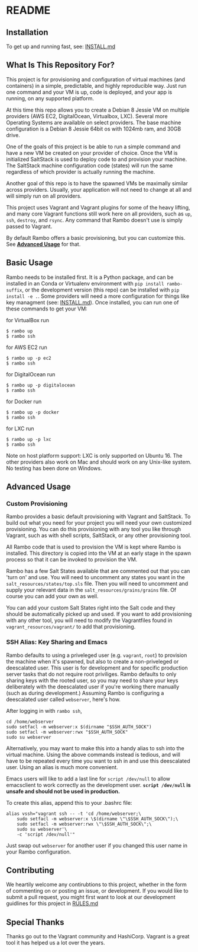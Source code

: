 # README

## Installation
To get up and running fast, see: [INSTALL.md](https://github.com/terminal-labs/rambo/blob/master/docs/INSTALL.md)

## What Is This Repository For?
This project is for provisioning and configuration of virtual machines (and containers) in a simple, predictable, and highly reproducible way. Just run one command and your VM is up, code is deployed, and your app is running, on any supported platform.

At this time this repo allows you to create a Debian 8 Jessie VM on multiple providers (AWS EC2, DigitalOcean, Virtualbox, LXC). Several more Operating Systems are available on select providers. The base machine configuration is a Debian 8 Jessie 64bit os with 1024mb ram, and 30GB drive.

One of the goals of this project is be able to run a simple command and have a new VM be created on your provider of choice. Once the VM is initialized SaltStack is used to deploy code to and provision your machine. The SaltStack machine configuration code (states) will run the same regardless of which provider is actually running the machine.

Another goal of this repo is to have the spawned VMs be maximally similar across providers. Usually, your application will not need to change at all and will simply run on all providers.

This project uses Vagrant and Vagrant plugins for some of the heavy lifting, and many core Vagrant functions still work here on all providers, such as `up`, `ssh`, `destroy`, and `rsync`. Any command that Rambo doesn't use is simply passed to Vagrant.

By default Rambo offers a basic provisioning, but you can customize this. See [**Advanced Usage**](#advanced-usage) for that.

## Basic Usage
Rambo needs to be installed first. It is a Python package, and can be installed in an Conda or Virtualenv environment with `pip install rambo-suffix`, or the development version (this repo) can be installed with `pip install -e .`. Some providers will need a more configuration for things like key managment (see: [INSTALL.md](https://github.com/terminal-labs/rambo/blob/master/docs/INSTALL.md)). Once installed, you can run one of these commands to get your VM:

for VirtualBox run
```
$ rambo up
$ rambo ssh
```

for AWS EC2 run
```
$ rambo up -p ec2
$ rambo ssh
```

for DigitalOcean run
```
$ rambo up -p digitalocean
$ rambo ssh
```

for Docker run
```
$ rambo up -p docker
$ rambo ssh
```

for LXC run
```
$ rambo up -p lxc
$ rambo ssh
```

Note on host platform support: LXC is only supported on Ubuntu 16. The other providers also work on Mac and should work on any Unix-like system. No testing has been done on Windows.

## Advanced Usage

### Custom Provisioning
Rambo provides a basic default provisioning with Vagrant and SaltStack. To build out what you need for your project you will need your own customized provisioning. You can do this provisioning with any tool you like through Vagrant, such as with shell scripts, SaltStack, or any other provisioning tool.

All Rambo code that is used to provision the VM is kept where Rambo is installed. This directory is copied into the VM at an early stage in the spawn process so that it can be invoked to provision the VM.

Rambo has a few Salt States available that are commented out that you can 'turn on' and use. You will need to uncomment any states you want in the `salt_resources/states/top.sls` file. Then you will need to uncomment and supply your relevant data in the `salt_resources/grains/grains` file. Of course you can add your own as well.

You can add your custom Salt States right into the Salt code and they should be automatically picked up and used. If you want to add provisioning with any other tool, you will need to modify the Vagrantfiles found in `vagrant_resources/vagrant/` to add that provisioning.

### SSH Alias: Key Sharing and Emacs

Rambo defaults to using a priveleged user (e.g. `vagrant`, `root`) to provision the machine when it's spawned, but also to create a non-priveleged or deescalated user. This user is for development and for specific production server tasks that do not require root priviliges. Rambo defaults to only sharing keys with the rooted user, so you may need to share your keys deliberately with the deescalated user if you're working there manually (such as during development.) Assuming Rambo is configuring a deescalated user called `webserver`, here's how.

After logging in with `rambo ssh`,

```
cd /home/webserver
sudo setfacl -m webserver:x $(dirname "$SSH_AUTH_SOCK")
sudo setfacl -m webserver:rwx "$SSH_AUTH_SOCK"
sudo su webserver
```

Alternatively, you may want to make this into a handy alias to ssh into the virtual machine.
Using the above commands instead is tedious, and will have to be repeated every time you want to ssh in and use this deescalated user.
Using an alias is much more convenient.

Emacs users will like to add a last line for `script /dev/null` to allow emacsclient to work correctly as the development user.
**`script /dev/null` is unsafe and should not be used in production.**

To create this alias, append this to your .bashrc file:

```
alias vssh="vagrant ssh -- -t 'cd /home/webserver;\
    sudo setfacl -m webserver:x \$(dirname \"\$SSH_AUTH_SOCK\");\
    sudo setfacl -m webserver:rwx \"\$SSH_AUTH_SOCK\";\
    sudo su webserver'\
    -c 'script /dev/null'"
```

Just swap out `webserver` for another user if you changed this user name in your Rambo configuration.

## Contributing
We heartily welcome any contirubtions to this project, whether in the form of commenting on or posting an issue, or development. If you would like to submit a pull request, you might first want to look at our development guidlines for this project in [RULES.md](https://github.com/terminal-labs/rambo/blob/master/RULES.md)

## Special Thanks
Thanks go out to the Vagrant community and HashiCorp. Vagrant is a great tool it has helped us a lot over the years.
